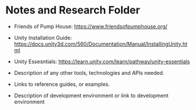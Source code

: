 # Notes and Research Folder

- Friends of Pump House: https://www.friendsofpumphouse.org/
- Unity Installation Guide: https://docs.unity3d.com/560/Documentation/Manual/InstallingUnity.html
- Unity Essesntials: https://learn.unity.com/learn/pathway/unity-essentials

- Description of any other tools, technologies and APIs needed.  
- Links to reference guides, or examples.
- Description of development environment or link to development environment
